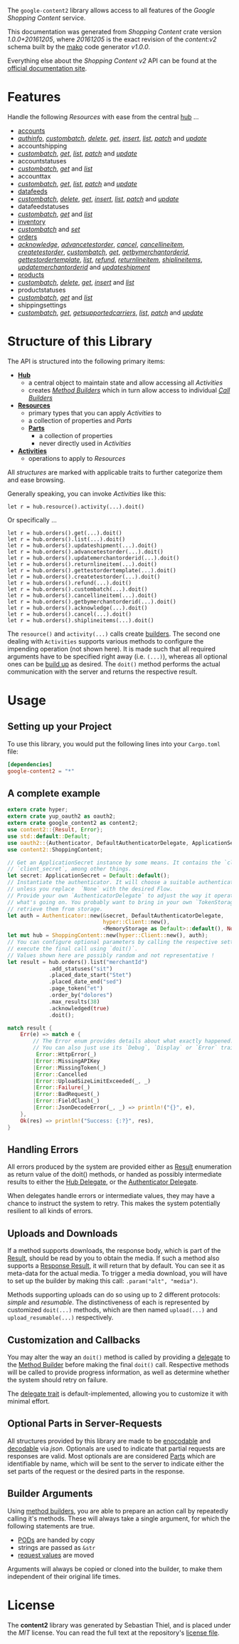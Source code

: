 <!---
DO NOT EDIT !
This file was generated automatically from 'src/mako/api/README.md.mako'
DO NOT EDIT !
-->
The `google-content2` library allows access to all features of the *Google Shopping Content* service.

This documentation was generated from *Shopping Content* crate version *1.0.0+20161205*, where *20161205* is the exact revision of the *content:v2* schema built by the [mako](http://www.makotemplates.org/) code generator *v1.0.0*.

Everything else about the *Shopping Content* *v2* API can be found at the
[official documentation site](https://developers.google.com/shopping-content).
# Features

Handle the following *Resources* with ease from the central [hub](http://byron.github.io/google-apis-rs/google_content2/struct.ShoppingContent.html) ... 

* [accounts](http://byron.github.io/google-apis-rs/google_content2/struct.Account.html)
 * [*authinfo*](http://byron.github.io/google-apis-rs/google_content2/struct.AccountAuthinfoCall.html), [*custombatch*](http://byron.github.io/google-apis-rs/google_content2/struct.AccountCustombatchCall.html), [*delete*](http://byron.github.io/google-apis-rs/google_content2/struct.AccountDeleteCall.html), [*get*](http://byron.github.io/google-apis-rs/google_content2/struct.AccountGetCall.html), [*insert*](http://byron.github.io/google-apis-rs/google_content2/struct.AccountInsertCall.html), [*list*](http://byron.github.io/google-apis-rs/google_content2/struct.AccountListCall.html), [*patch*](http://byron.github.io/google-apis-rs/google_content2/struct.AccountPatchCall.html) and [*update*](http://byron.github.io/google-apis-rs/google_content2/struct.AccountUpdateCall.html)
* accountshipping
 * [*custombatch*](http://byron.github.io/google-apis-rs/google_content2/struct.AccountshippingCustombatchCall.html), [*get*](http://byron.github.io/google-apis-rs/google_content2/struct.AccountshippingGetCall.html), [*list*](http://byron.github.io/google-apis-rs/google_content2/struct.AccountshippingListCall.html), [*patch*](http://byron.github.io/google-apis-rs/google_content2/struct.AccountshippingPatchCall.html) and [*update*](http://byron.github.io/google-apis-rs/google_content2/struct.AccountshippingUpdateCall.html)
* accountstatuses
 * [*custombatch*](http://byron.github.io/google-apis-rs/google_content2/struct.AccountstatuseCustombatchCall.html), [*get*](http://byron.github.io/google-apis-rs/google_content2/struct.AccountstatuseGetCall.html) and [*list*](http://byron.github.io/google-apis-rs/google_content2/struct.AccountstatuseListCall.html)
* accounttax
 * [*custombatch*](http://byron.github.io/google-apis-rs/google_content2/struct.AccounttaxCustombatchCall.html), [*get*](http://byron.github.io/google-apis-rs/google_content2/struct.AccounttaxGetCall.html), [*list*](http://byron.github.io/google-apis-rs/google_content2/struct.AccounttaxListCall.html), [*patch*](http://byron.github.io/google-apis-rs/google_content2/struct.AccounttaxPatchCall.html) and [*update*](http://byron.github.io/google-apis-rs/google_content2/struct.AccounttaxUpdateCall.html)
* [datafeeds](http://byron.github.io/google-apis-rs/google_content2/struct.Datafeed.html)
 * [*custombatch*](http://byron.github.io/google-apis-rs/google_content2/struct.DatafeedCustombatchCall.html), [*delete*](http://byron.github.io/google-apis-rs/google_content2/struct.DatafeedDeleteCall.html), [*get*](http://byron.github.io/google-apis-rs/google_content2/struct.DatafeedGetCall.html), [*insert*](http://byron.github.io/google-apis-rs/google_content2/struct.DatafeedInsertCall.html), [*list*](http://byron.github.io/google-apis-rs/google_content2/struct.DatafeedListCall.html), [*patch*](http://byron.github.io/google-apis-rs/google_content2/struct.DatafeedPatchCall.html) and [*update*](http://byron.github.io/google-apis-rs/google_content2/struct.DatafeedUpdateCall.html)
* datafeedstatuses
 * [*custombatch*](http://byron.github.io/google-apis-rs/google_content2/struct.DatafeedstatuseCustombatchCall.html), [*get*](http://byron.github.io/google-apis-rs/google_content2/struct.DatafeedstatuseGetCall.html) and [*list*](http://byron.github.io/google-apis-rs/google_content2/struct.DatafeedstatuseListCall.html)
* [inventory](http://byron.github.io/google-apis-rs/google_content2/struct.Inventory.html)
 * [*custombatch*](http://byron.github.io/google-apis-rs/google_content2/struct.InventoryCustombatchCall.html) and [*set*](http://byron.github.io/google-apis-rs/google_content2/struct.InventorySetCall.html)
* [orders](http://byron.github.io/google-apis-rs/google_content2/struct.Order.html)
 * [*acknowledge*](http://byron.github.io/google-apis-rs/google_content2/struct.OrderAcknowledgeCall.html), [*advancetestorder*](http://byron.github.io/google-apis-rs/google_content2/struct.OrderAdvancetestorderCall.html), [*cancel*](http://byron.github.io/google-apis-rs/google_content2/struct.OrderCancelCall.html), [*cancellineitem*](http://byron.github.io/google-apis-rs/google_content2/struct.OrderCancellineitemCall.html), [*createtestorder*](http://byron.github.io/google-apis-rs/google_content2/struct.OrderCreatetestorderCall.html), [*custombatch*](http://byron.github.io/google-apis-rs/google_content2/struct.OrderCustombatchCall.html), [*get*](http://byron.github.io/google-apis-rs/google_content2/struct.OrderGetCall.html), [*getbymerchantorderid*](http://byron.github.io/google-apis-rs/google_content2/struct.OrderGetbymerchantorderidCall.html), [*gettestordertemplate*](http://byron.github.io/google-apis-rs/google_content2/struct.OrderGettestordertemplateCall.html), [*list*](http://byron.github.io/google-apis-rs/google_content2/struct.OrderListCall.html), [*refund*](http://byron.github.io/google-apis-rs/google_content2/struct.OrderRefundCall.html), [*returnlineitem*](http://byron.github.io/google-apis-rs/google_content2/struct.OrderReturnlineitemCall.html), [*shiplineitems*](http://byron.github.io/google-apis-rs/google_content2/struct.OrderShiplineitemCall.html), [*updatemerchantorderid*](http://byron.github.io/google-apis-rs/google_content2/struct.OrderUpdatemerchantorderidCall.html) and [*updateshipment*](http://byron.github.io/google-apis-rs/google_content2/struct.OrderUpdateshipmentCall.html)
* [products](http://byron.github.io/google-apis-rs/google_content2/struct.Product.html)
 * [*custombatch*](http://byron.github.io/google-apis-rs/google_content2/struct.ProductCustombatchCall.html), [*delete*](http://byron.github.io/google-apis-rs/google_content2/struct.ProductDeleteCall.html), [*get*](http://byron.github.io/google-apis-rs/google_content2/struct.ProductGetCall.html), [*insert*](http://byron.github.io/google-apis-rs/google_content2/struct.ProductInsertCall.html) and [*list*](http://byron.github.io/google-apis-rs/google_content2/struct.ProductListCall.html)
* productstatuses
 * [*custombatch*](http://byron.github.io/google-apis-rs/google_content2/struct.ProductstatuseCustombatchCall.html), [*get*](http://byron.github.io/google-apis-rs/google_content2/struct.ProductstatuseGetCall.html) and [*list*](http://byron.github.io/google-apis-rs/google_content2/struct.ProductstatuseListCall.html)
* shippingsettings
 * [*custombatch*](http://byron.github.io/google-apis-rs/google_content2/struct.ShippingsettingCustombatchCall.html), [*get*](http://byron.github.io/google-apis-rs/google_content2/struct.ShippingsettingGetCall.html), [*getsupportedcarriers*](http://byron.github.io/google-apis-rs/google_content2/struct.ShippingsettingGetsupportedcarrierCall.html), [*list*](http://byron.github.io/google-apis-rs/google_content2/struct.ShippingsettingListCall.html), [*patch*](http://byron.github.io/google-apis-rs/google_content2/struct.ShippingsettingPatchCall.html) and [*update*](http://byron.github.io/google-apis-rs/google_content2/struct.ShippingsettingUpdateCall.html)




# Structure of this Library

The API is structured into the following primary items:

* **[Hub](http://byron.github.io/google-apis-rs/google_content2/struct.ShoppingContent.html)**
    * a central object to maintain state and allow accessing all *Activities*
    * creates [*Method Builders*](http://byron.github.io/google-apis-rs/google_content2/trait.MethodsBuilder.html) which in turn
      allow access to individual [*Call Builders*](http://byron.github.io/google-apis-rs/google_content2/trait.CallBuilder.html)
* **[Resources](http://byron.github.io/google-apis-rs/google_content2/trait.Resource.html)**
    * primary types that you can apply *Activities* to
    * a collection of properties and *Parts*
    * **[Parts](http://byron.github.io/google-apis-rs/google_content2/trait.Part.html)**
        * a collection of properties
        * never directly used in *Activities*
* **[Activities](http://byron.github.io/google-apis-rs/google_content2/trait.CallBuilder.html)**
    * operations to apply to *Resources*

All *structures* are marked with applicable traits to further categorize them and ease browsing.

Generally speaking, you can invoke *Activities* like this:

```Rust,ignore
let r = hub.resource().activity(...).doit()
```

Or specifically ...

```ignore
let r = hub.orders().get(...).doit()
let r = hub.orders().list(...).doit()
let r = hub.orders().updateshipment(...).doit()
let r = hub.orders().advancetestorder(...).doit()
let r = hub.orders().updatemerchantorderid(...).doit()
let r = hub.orders().returnlineitem(...).doit()
let r = hub.orders().gettestordertemplate(...).doit()
let r = hub.orders().createtestorder(...).doit()
let r = hub.orders().refund(...).doit()
let r = hub.orders().custombatch(...).doit()
let r = hub.orders().cancellineitem(...).doit()
let r = hub.orders().getbymerchantorderid(...).doit()
let r = hub.orders().acknowledge(...).doit()
let r = hub.orders().cancel(...).doit()
let r = hub.orders().shiplineitems(...).doit()
```

The `resource()` and `activity(...)` calls create [builders][builder-pattern]. The second one dealing with `Activities` 
supports various methods to configure the impending operation (not shown here). It is made such that all required arguments have to be 
specified right away (i.e. `(...)`), whereas all optional ones can be [build up][builder-pattern] as desired.
The `doit()` method performs the actual communication with the server and returns the respective result.

# Usage

## Setting up your Project

To use this library, you would put the following lines into your `Cargo.toml` file:

```toml
[dependencies]
google-content2 = "*"
```

## A complete example

```Rust
extern crate hyper;
extern crate yup_oauth2 as oauth2;
extern crate google_content2 as content2;
use content2::{Result, Error};
use std::default::Default;
use oauth2::{Authenticator, DefaultAuthenticatorDelegate, ApplicationSecret, MemoryStorage};
use content2::ShoppingContent;

// Get an ApplicationSecret instance by some means. It contains the `client_id` and 
// `client_secret`, among other things.
let secret: ApplicationSecret = Default::default();
// Instantiate the authenticator. It will choose a suitable authentication flow for you, 
// unless you replace  `None` with the desired Flow.
// Provide your own `AuthenticatorDelegate` to adjust the way it operates and get feedback about 
// what's going on. You probably want to bring in your own `TokenStorage` to persist tokens and
// retrieve them from storage.
let auth = Authenticator::new(&secret, DefaultAuthenticatorDelegate,
                              hyper::Client::new(),
                              <MemoryStorage as Default>::default(), None);
let mut hub = ShoppingContent::new(hyper::Client::new(), auth);
// You can configure optional parameters by calling the respective setters at will, and
// execute the final call using `doit()`.
// Values shown here are possibly random and not representative !
let result = hub.orders().list("merchantId")
             .add_statuses("sit")
             .placed_date_start("Stet")
             .placed_date_end("sed")
             .page_token("et")
             .order_by("dolores")
             .max_results(38)
             .acknowledged(true)
             .doit();

match result {
    Err(e) => match e {
        // The Error enum provides details about what exactly happened.
        // You can also just use its `Debug`, `Display` or `Error` traits
         Error::HttpError(_)
        |Error::MissingAPIKey
        |Error::MissingToken(_)
        |Error::Cancelled
        |Error::UploadSizeLimitExceeded(_, _)
        |Error::Failure(_)
        |Error::BadRequest(_)
        |Error::FieldClash(_)
        |Error::JsonDecodeError(_, _) => println!("{}", e),
    },
    Ok(res) => println!("Success: {:?}", res),
}

```
## Handling Errors

All errors produced by the system are provided either as [Result](http://byron.github.io/google-apis-rs/google_content2/enum.Result.html) enumeration as return value of 
the doit() methods, or handed as possibly intermediate results to either the 
[Hub Delegate](http://byron.github.io/google-apis-rs/google_content2/trait.Delegate.html), or the [Authenticator Delegate](http://byron.github.io/google-apis-rs/google_content2/../yup-oauth2/trait.AuthenticatorDelegate.html).

When delegates handle errors or intermediate values, they may have a chance to instruct the system to retry. This 
makes the system potentially resilient to all kinds of errors.

## Uploads and Downloads
If a method supports downloads, the response body, which is part of the [Result](http://byron.github.io/google-apis-rs/google_content2/enum.Result.html), should be
read by you to obtain the media.
If such a method also supports a [Response Result](http://byron.github.io/google-apis-rs/google_content2/trait.ResponseResult.html), it will return that by default.
You can see it as meta-data for the actual media. To trigger a media download, you will have to set up the builder by making
this call: `.param("alt", "media")`.

Methods supporting uploads can do so using up to 2 different protocols: 
*simple* and *resumable*. The distinctiveness of each is represented by customized 
`doit(...)` methods, which are then named `upload(...)` and `upload_resumable(...)` respectively.

## Customization and Callbacks

You may alter the way an `doit()` method is called by providing a [delegate](http://byron.github.io/google-apis-rs/google_content2/trait.Delegate.html) to the 
[Method Builder](http://byron.github.io/google-apis-rs/google_content2/trait.CallBuilder.html) before making the final `doit()` call. 
Respective methods will be called to provide progress information, as well as determine whether the system should 
retry on failure.

The [delegate trait](http://byron.github.io/google-apis-rs/google_content2/trait.Delegate.html) is default-implemented, allowing you to customize it with minimal effort.

## Optional Parts in Server-Requests

All structures provided by this library are made to be [enocodable](http://byron.github.io/google-apis-rs/google_content2/trait.RequestValue.html) and 
[decodable](http://byron.github.io/google-apis-rs/google_content2/trait.ResponseResult.html) via *json*. Optionals are used to indicate that partial requests are responses 
are valid.
Most optionals are are considered [Parts](http://byron.github.io/google-apis-rs/google_content2/trait.Part.html) which are identifiable by name, which will be sent to 
the server to indicate either the set parts of the request or the desired parts in the response.

## Builder Arguments

Using [method builders](http://byron.github.io/google-apis-rs/google_content2/trait.CallBuilder.html), you are able to prepare an action call by repeatedly calling it's methods.
These will always take a single argument, for which the following statements are true.

* [PODs][wiki-pod] are handed by copy
* strings are passed as `&str`
* [request values](http://byron.github.io/google-apis-rs/google_content2/trait.RequestValue.html) are moved

Arguments will always be copied or cloned into the builder, to make them independent of their original life times.

[wiki-pod]: http://en.wikipedia.org/wiki/Plain_old_data_structure
[builder-pattern]: http://en.wikipedia.org/wiki/Builder_pattern
[google-go-api]: https://github.com/google/google-api-go-client

# License
The **content2** library was generated by Sebastian Thiel, and is placed 
under the *MIT* license.
You can read the full text at the repository's [license file][repo-license].

[repo-license]: https://github.com/Byron/google-apis-rsblob/master/LICENSE.md
